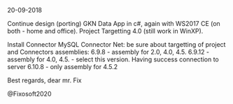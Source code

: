 ﻿

20-09-2018 

Continue design (porting) GKN Data App in c#, again with WS2017 CE (on both - home and office).
Project Targetting	4.0 (still work in WinXP).

Install Connector MySQL Connector Net: be sure about targetting of project and Connectors assemblies: 
6.9.8 - assembly for 2.0, 4.0, 4.5.
6.9.12 - assembly for 4.0, 4.5. -  select this version. Having success connection to server
6.10.8 - only assembly for 4.5.2


Best regards, dear mr. Fix

@Fixosoft2020